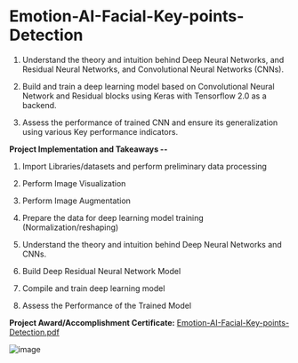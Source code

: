 # Emotion-AI-Facial-Key-points-Detection

1. Understand the theory and intuition behind Deep Neural Networks, and Residual Neural Networks, and Convolutional Neural Networks (CNNs).

2. Build and train a deep learning model based on Convolutional Neural Network and Residual blocks using Keras with Tensorflow 2.0 as a backend.

3. Assess the performance of trained CNN and ensure its generalization using various Key performance indicators.


**Project Implementation and Takeaways --**

1. Import Libraries/datasets and perform preliminary data processing

2. Perform Image Visualization

3. Perform Image Augmentation

4. Prepare the data for deep learning model training (Normalization/reshaping) 

5. Understand the theory and intuition behind Deep Neural Networks and CNNs.

6. Build Deep Residual Neural Network Model

7. Compile and train deep learning model

8. Assess the Performance of the Trained Model  



**Project Award/Accomplishment Certificate:**
[Emotion-AI-Facial-Key-points-Detection.pdf](https://github.com/Pikachu0405/Emotion-AI-Facial-Key-points-Detection/files/7636094/Emotion-AI-Facial-Key-points-Detection.pdf)

![image](https://user-images.githubusercontent.com/93926742/144286974-902fba3e-6e97-4695-9432-a0bc6439ec23.png)
